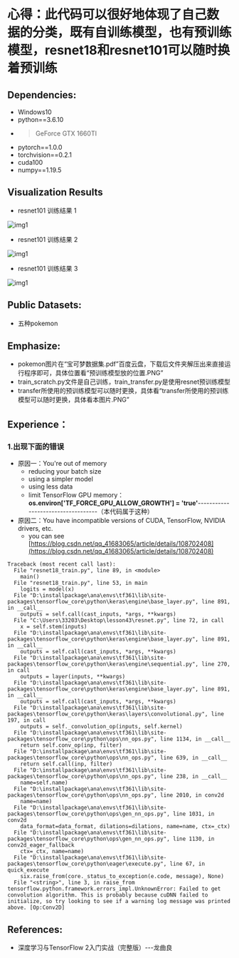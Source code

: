 # 心得：**此代码可以很好地体现了自己数据的分类，既有自训练模型，也有预训练模型，resnet18和resnet101可以随时换着预训练**

## Dependencies:
* Windows10
* python==3.6.10
* > GeForce GTX 1660TI
* pytorch==1.0.0
* torchvision==0.2.1
* cuda100
* numpy==1.19.5

## Visualization Results

* resnet101 训练结果 1

![img1](https://github.com/xiaoxiaokaiyan/Protch_Transfer_learning_Pokmon/blob/main/resnet101%20test.PNG)

* resnet101 训练结果 2

![img1](https://github.com/xiaoxiaokaiyan/Protch_Transfer_learning_Pokmon/blob/main/resnet101%20test%20loss%20and%20acc.PNG)

* resnet101 训练结果 3

![img1](https://github.com/xiaoxiaokaiyan/Protch_Transfer_learning_Pokmon/blob/main/batch.jpg)





## Public Datasets:

* 五种pokemon




## Emphasize:
* pokemon图片在“宝可梦数据集.pdf”百度云盘，下载后文件夹解压出来直接运行程序即可，具体位置看“预训练模型放的位置.PNG”
* train_scratch.py文件是自己训练，train_transfer.py是使用resnet预训练模型
* transfer所使用的预训练模型可以随时更换，具体看“transfer所使用的预训练模型可以随时更换，具体看本图片.PNG”

## Experience：
### 1.出现下面的错误
  * 原因一：You're out of memory
      * reducing your batch size
      * using a simpler model
      * using less data
      * limit TensorFlow GPU memory：  **os.environ['TF_FORCE_GPU_ALLOW_GROWTH'] = 'true'**-----------------------------------（本代码属于这种）
  * 原因二：You have incompatible versions of CUDA, TensorFlow, NVIDIA drivers, etc.
      * you can see [https://blog.csdn.net/qq_41683065/article/details/108702408](https://blog.csdn.net/qq_41683065/article/details/108702408)
    
    
```
Traceback (most recent call last):
  File "resnet18_train.py", line 89, in <module>
    main()
  File "resnet18_train.py", line 53, in main
    logits = model(x)
  File "D:\installpackage\ana\envs\tf361\lib\site-packages\tensorflow_core\python\keras\engine\base_layer.py", line 891, in __call__
    outputs = self.call(cast_inputs, *args, **kwargs)
  File "C:\Users\33203\Desktop\lesson43\resnet.py", line 72, in call
    x = self.stem(inputs)
  File "D:\installpackage\ana\envs\tf361\lib\site-packages\tensorflow_core\python\keras\engine\base_layer.py", line 891, in __call__
    outputs = self.call(cast_inputs, *args, **kwargs)
  File "D:\installpackage\ana\envs\tf361\lib\site-packages\tensorflow_core\python\keras\engine\sequential.py", line 270, in call
    outputs = layer(inputs, **kwargs)
  File "D:\installpackage\ana\envs\tf361\lib\site-packages\tensorflow_core\python\keras\engine\base_layer.py", line 891, in __call__
    outputs = self.call(cast_inputs, *args, **kwargs)
  File "D:\installpackage\ana\envs\tf361\lib\site-packages\tensorflow_core\python\keras\layers\convolutional.py", line 197, in call
    outputs = self._convolution_op(inputs, self.kernel)
  File "D:\installpackage\ana\envs\tf361\lib\site-packages\tensorflow_core\python\ops\nn_ops.py", line 1134, in __call__
    return self.conv_op(inp, filter)
  File "D:\installpackage\ana\envs\tf361\lib\site-packages\tensorflow_core\python\ops\nn_ops.py", line 639, in __call__
    return self.call(inp, filter)
  File "D:\installpackage\ana\envs\tf361\lib\site-packages\tensorflow_core\python\ops\nn_ops.py", line 238, in __call__
    name=self.name)
  File "D:\installpackage\ana\envs\tf361\lib\site-packages\tensorflow_core\python\ops\nn_ops.py", line 2010, in conv2d
    name=name)
  File "D:\installpackage\ana\envs\tf361\lib\site-packages\tensorflow_core\python\ops\gen_nn_ops.py", line 1031, in conv2d
    data_format=data_format, dilations=dilations, name=name, ctx=_ctx)
  File "D:\installpackage\ana\envs\tf361\lib\site-packages\tensorflow_core\python\ops\gen_nn_ops.py", line 1130, in conv2d_eager_fallback
    ctx=_ctx, name=name)
  File "D:\installpackage\ana\envs\tf361\lib\site-packages\tensorflow_core\python\eager\execute.py", line 67, in quick_execute
    six.raise_from(core._status_to_exception(e.code, message), None)
  File "<string>", line 3, in raise_from
tensorflow.python.framework.errors_impl.UnknownError: Failed to get convolution algorithm. This is probably because cuDNN failed to initialize, so try looking to see if a warning log message was printed above. [Op:Conv2D]
```

## References:
* 深度学习与TensorFlow 2入门实战（完整版）---龙曲良
